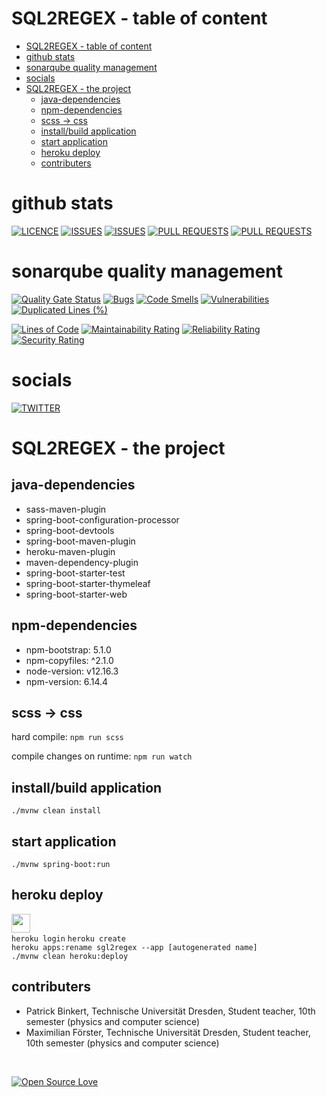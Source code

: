 # SQL2REGEX - table of content

<!--ts-->
* [SQL2REGEX - table of content](#sql2regex---table-of-content)
* [github stats](#github-stats)
* [sonarqube quality management](#sonarqube-quality-management)
* [socials](#socials)
* [SQL2REGEX - the project](#sql2regex---the-project)
   * [java-dependencies](#java-dependencies)
   * [npm-dependencies](#npm-dependencies)
   * [scss → css](#scss--css)
   * [install/build application](#installbuild-application)
   * [start application](#start-application)
   * [heroku deploy](#heroku-deploy)
   * [contributers](#contributers)

<!-- Added by: runner, at: Mon Feb 28 15:28:07 UTC 2022 -->

<!--te-->

# github stats
[![LICENCE](https://img.shields.io/github/license/binkertpat/sql2regex.svg)](https://github.com/binkertpat/sql2regex)
[![ISSUES](https://img.shields.io/github/issues/binkertpat/sql2regex.svg)](https://github.com/binkertpat/sql2regex)
[![ISSUES](https://img.shields.io/github/issues-closed/binkertpat/sql2regex.svg)](https://github.com/binkertpat/sql2regex)
[![PULL REQUESTS](https://img.shields.io/github/issues-pr/binkertpat/sql2regex.svg)](https://github.com/binkertpat/sql2regex)
[![PULL REQUESTS](https://img.shields.io/github/issues-pr-closed/binkertpat/sql2regex.svg)](https://github.com/binkertpat/sql2regex)

# sonarqube quality management
[![Quality Gate Status](https://sonarcloud.io/api/project_badges/measure?project=binkertpat_sql2regex&metric=alert_status)](https://sonarcloud.io/summary/new_code?id=binkertpat_sql2regex)
[![Bugs](https://sonarcloud.io/api/project_badges/measure?project=binkertpat_sql2regex&metric=bugs)](https://sonarcloud.io/summary/new_code?id=binkertpat_sql2regex)
[![Code Smells](https://sonarcloud.io/api/project_badges/measure?project=binkertpat_sql2regex&metric=code_smells)](https://sonarcloud.io/summary/new_code?id=binkertpat_sql2regex)
[![Vulnerabilities](https://sonarcloud.io/api/project_badges/measure?project=binkertpat_sql2regex&metric=vulnerabilities)](https://sonarcloud.io/summary/new_code?id=binkertpat_sql2regex)
[![Duplicated Lines (%)](https://sonarcloud.io/api/project_badges/measure?project=binkertpat_sql2regex&metric=duplicated_lines_density)](https://sonarcloud.io/summary/new_code?id=binkertpat_sql2regex)

[![Lines of Code](https://sonarcloud.io/api/project_badges/measure?project=binkertpat_sql2regex&metric=ncloc)](https://sonarcloud.io/summary/new_code?id=binkertpat_sql2regex)
[![Maintainability Rating](https://sonarcloud.io/api/project_badges/measure?project=binkertpat_sql2regex&metric=sqale_rating)](https://sonarcloud.io/summary/new_code?id=binkertpat_sql2regex)
[![Reliability Rating](https://sonarcloud.io/api/project_badges/measure?project=binkertpat_sql2regex&metric=reliability_rating)](https://sonarcloud.io/summary/new_code?id=binkertpat_sql2regex)
[![Security Rating](https://sonarcloud.io/api/project_badges/measure?project=binkertpat_sql2regex&metric=security_rating)](https://sonarcloud.io/summary/new_code?id=binkertpat_sql2regex)

# socials

[![TWITTER](https://img.shields.io/badge/Twitter-1DA1F2?style=for-the-badge&logo=twitter&logoColor=white)](https://twitter.com/sql2regex)

# SQL2REGEX - the project
## java-dependencies
- sass-maven-plugin
- spring-boot-configuration-processor
- spring-boot-devtools
- spring-boot-maven-plugin
- heroku-maven-plugin
- maven-dependency-plugin
- spring-boot-starter-test
- spring-boot-starter-thymeleaf
- spring-boot-starter-web

## npm-dependencies
- npm-bootstrap: 5.1.0
- npm-copyfiles: ^2.1.0
- node-version: v12.16.3
- npm-version: 6.14.4

## scss → css
hard compile:
<code>npm run scss</code>

compile changes on runtime:
<code>npm run watch</code>

## install/build application
<code>./mvnw clean install</code>

## start application
<code>./mvnw spring-boot:run </code>

## heroku deploy 
<a href="https://sql2regex.herokuapp.com/"> 
  <img src="https://cdn.worldvectorlogo.com/logos/heroku-1.svg" height="30">
</a>
<br>
<code>heroku login</code>
<code>heroku create</code>
<br>
<code>heroku apps:rename sgl2regex --app [autogenerated name]</code>
<br>
<code>./mvnw clean heroku:deploy</code>

## contributers
- Patrick Binkert, Technische Universität Dresden, Student teacher, 10th semester (physics and computer science)
- Maximilian Förster, Technische Universität Dresden, Student teacher, 10th semester (physics and computer science)

<br> 

[![Open Source Love](https://badges.frapsoft.com/os/v3/open-source-175x29.png?v=103)](https://github.com/ellerbrock/open-source-badges/)
